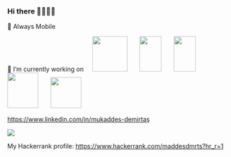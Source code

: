 ### Hi there 👋👋👋👋

📲 Always Mobile

🔭 I’m currently working on &nbsp; &nbsp; <img src="https://upload.wikimedia.org/wikipedia/commons/3/34/Android_Studio_icon.svg" width="80" height="80"> &nbsp; &nbsp; &nbsp;   <img src="https://cdn.onlinewebfonts.com/svg/img_189624.png" width="50" height="80"> &nbsp; &nbsp; &nbsp;   <img src="https://miro.medium.com/max/3024/1*yIrYl18oa_jtivCrJEKvYw.png" width="50" height="80"> &nbsp; &nbsp; &nbsp;   <img src="https://icon-library.com/images/react-icon/react-icon-29.jpg" width="70" height="80">  &nbsp; &nbsp; &nbsp;   <img src="https://cdn.icon-icons.com/icons2/2108/PNG/512/javascript_icon_130900.png" width="70" height="70">

<!--
**demirtasm/demirtasm** is a ✨ _special_ ✨ repository because its `README.md` (this file) appears on your GitHub profile.

Here are some ideas to get you started:

- 🔭 I’m currently working on ...
- 🌱 I’m currently learning ...
- 👯 I’m looking to collaborate on ...
- 🤔 I’m looking for help with ...
- 💬 Ask me about ...
- 📫 How to reach me: ...
- 😄 Pronouns: ...
- ⚡ Fun fact: ...
-->
https://www.linkedin.com/in/mukaddes-demirtaş


<img src="https://aadityapurani.files.wordpress.com/2015/09/hackerrank-logo.jpg">

My Hackerrank profile: https://www.hackerrank.com/maddesdmrts?hr_r=1


